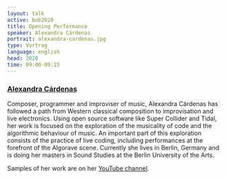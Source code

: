 ```yaml
---
layout: talk
active: bob2020
title: Opening Performance
speaker: Alexandra Cárdenas
portrait: alexandra-cardenas.jpg
type: Vortrag
language: english
head: 2020
time: 09:00-09:15
---
```


### [Alexandra Cárdenas](http://cargocollective.com/tiemposdelruido)

Composer, programmer and improviser of music, Alexandra Cárdenas has
followed a path from Western classical composition to improvisation
and live electronics. Using open source software like Super Collider
and Tidal, her work is focused on the exploration of the musicality of
code and the algorithmic behaviour of music. An important part of this
exploration consists of the practice of live coding, including
performances at the forefront of the Algorave scene. Currently she
lives in Berlin, Germany and is doing her masters in Sound Studies at
the Berlin University of the Arts. 

Samples of her work are on her [YouTube
channel](https://www.youtube.com/channel/UCWrAIU_pkQs9Ay1-AHFyipg?view_as=subscriber).
